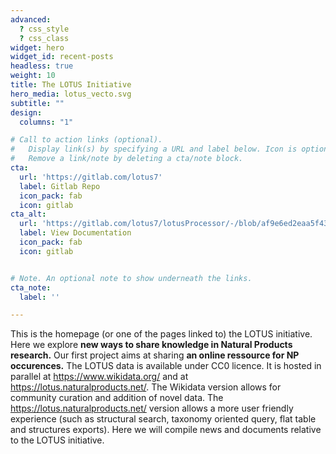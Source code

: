 ```yaml
---
advanced:
  ? css_style
  ? css_class
widget: hero
widget_id: recent-posts
headless: true
weight: 10
title: The LOTUS Initiative
hero_media: lotus_vecto.svg
subtitle: ""
design:
  columns: "1"

# Call to action links (optional).
#   Display link(s) by specifying a URL and label below. Icon is optional for `cta`.
#   Remove a link/note by deleting a cta/note block.
cta:
  url: 'https://gitlab.com/lotus7'
  label: Gitlab Repo
  icon_pack: fab
  icon: gitlab
cta_alt:
  url: 'https://gitlab.com/lotus7/lotusProcessor/-/blob/af9e6ed2eaa5f43b3cfc436dbe527a9ea10cfbab/README.adoc'
  label: View Documentation
  icon_pack: fab
  icon: gitlab


# Note. An optional note to show underneath the links.
cta_note:
  label: ''

---
```


This is the homepage (or one of the pages linked to) the LOTUS initiative. Here we explore **new ways to share knowledge in Natural Products research.** Our first project aims at sharing **an online ressource for NP occurences.** The LOTUS data is available under CC0 licence. It is hosted in parallel at <https://www.wikidata.org/> and at <https://lotus.naturalproducts.net/>. The Wikidata version allows for community curation and addition of novel data. The <https://lotus.naturalproducts.net/> version allows a more user friendly experience (such as structural search, taxonomy oriented query, flat table and structures exports). Here we will compile news and documents relative to the LOTUS initiative. 
